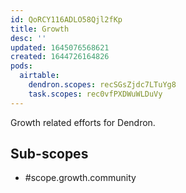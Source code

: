 ```yaml
---
id: QoRCY116ADLO58Qjl2fKp
title: Growth
desc: ''
updated: 1645076568621
created: 1644726164826
pods:
  airtable:
    dendron.scopes: recSGsZjdc7LTuYg8
    task.scopes: rec0vfPXDWuWLDuVy
---
```


Growth related efforts for Dendron. 

## Sub-scopes

- #scope.growth.community

